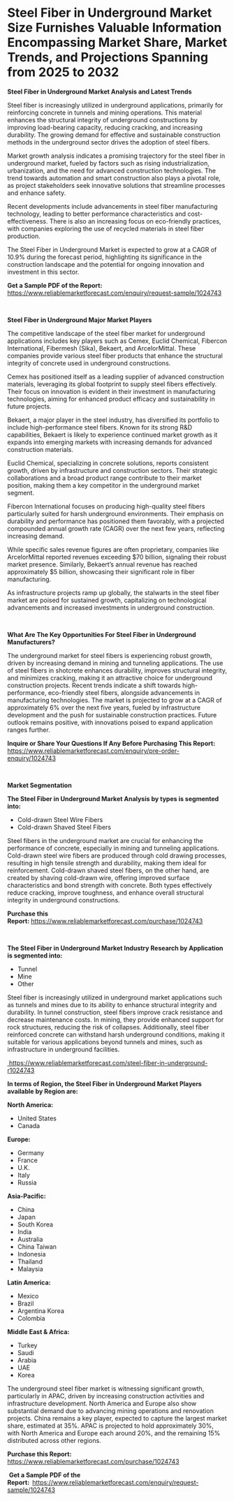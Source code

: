 <p><h1>Steel Fiber in Underground Market Size Furnishes Valuable Information Encompassing Market Share, Market Trends, and Projections Spanning from 2025 to 2032</h1></p><p><strong>Steel Fiber in Underground Market Analysis and Latest Trends</strong></p>
<p><p>Steel fiber is increasingly utilized in underground applications, primarily for reinforcing concrete in tunnels and mining operations. This material enhances the structural integrity of underground constructions by improving load-bearing capacity, reducing cracking, and increasing durability. The growing demand for effective and sustainable construction methods in the underground sector drives the adoption of steel fibers.</p><p>Market growth analysis indicates a promising trajectory for the steel fiber in underground market, fueled by factors such as rising industrialization, urbanization, and the need for advanced construction technologies. The trend towards automation and smart construction also plays a pivotal role, as project stakeholders seek innovative solutions that streamline processes and enhance safety.</p><p>Recent developments include advancements in steel fiber manufacturing technology, leading to better performance characteristics and cost-effectiveness. There is also an increasing focus on eco-friendly practices, with companies exploring the use of recycled materials in steel fiber production. </p><p>The Steel Fiber in Underground Market is expected to grow at a CAGR of 10.9% during the forecast period, highlighting its significance in the construction landscape and the potential for ongoing innovation and investment in this sector.</p></p>
<p><strong>Get a Sample PDF of the Report:&nbsp;</strong> <a href="https://www.reliablemarketforecast.com/enquiry/request-sample/1024743?utm_campaign=2455&utm_medium=2&utm_source=Github&utm_content=ia&utm_term=18042025&utm_id=steel-fiber-in-underground">https://www.reliablemarketforecast.com/enquiry/request-sample/1024743</a></p>
<p>&nbsp;</p>
<p><strong>Steel Fiber in Underground Major Market Players</strong></p>
<p><p>The competitive landscape of the steel fiber market for underground applications includes key players such as Cemex, Euclid Chemical, Fibercon International, Fibermesh (Sika), Bekaert, and ArcelorMittal. These companies provide various steel fiber products that enhance the structural integrity of concrete used in underground constructions.</p><p>Cemex has positioned itself as a leading supplier of advanced construction materials, leveraging its global footprint to supply steel fibers effectively. Their focus on innovation is evident in their investment in manufacturing technologies, aiming for enhanced product efficacy and sustainability in future projects.</p><p>Bekaert, a major player in the steel industry, has diversified its portfolio to include high-performance steel fibers. Known for its strong R&D capabilities, Bekaert is likely to experience continued market growth as it expands into emerging markets with increasing demands for advanced construction materials.</p><p>Euclid Chemical, specializing in concrete solutions, reports consistent growth, driven by infrastructure and construction sectors. Their strategic collaborations and a broad product range contribute to their market position, making them a key competitor in the underground market segment.</p><p>Fibercon International focuses on producing high-quality steel fibers particularly suited for harsh underground environments. Their emphasis on durability and performance has positioned them favorably, with a projected compounded annual growth rate (CAGR) over the next few years, reflecting increasing demand.</p><p>While specific sales revenue figures are often proprietary, companies like ArcelorMittal reported revenues exceeding $70 billion, signaling their robust market presence. Similarly, Bekaert’s annual revenue has reached approximately $5 billion, showcasing their significant role in fiber manufacturing.</p><p>As infrastructure projects ramp up globally, the stalwarts in the steel fiber market are poised for sustained growth, capitalizing on technological advancements and increased investments in underground construction.</p></p>
<p>&nbsp;</p>
<p><strong>What Are The Key Opportunities For Steel Fiber in Underground Manufacturers?</strong></p>
<p><p>The underground market for steel fibers is experiencing robust growth, driven by increasing demand in mining and tunneling applications. The use of steel fibers in shotcrete enhances durability, improves structural integrity, and minimizes cracking, making it an attractive choice for underground construction projects. Recent trends indicate a shift towards high-performance, eco-friendly steel fibers, alongside advancements in manufacturing technologies. The market is projected to grow at a CAGR of approximately 6% over the next five years, fueled by infrastructure development and the push for sustainable construction practices. Future outlook remains positive, with innovations poised to expand application ranges further.</p></p>
<p><strong>Inquire or Share Your Questions If Any Before Purchasing This Report:</strong> <a href="https://www.reliablemarketforecast.com/enquiry/pre-order-enquiry/1024743?utm_campaign=2455&utm_medium=2&utm_source=Github&utm_content=ia&utm_term=18042025&utm_id=steel-fiber-in-underground">https://www.reliablemarketforecast.com/enquiry/pre-order-enquiry/1024743</a></p>
<p>&nbsp;</p>
<p><strong>Market Segmentation</strong></p>
<p><strong>The Steel Fiber in Underground Market Analysis by types is segmented into:</strong></p>
<p><ul><li>Cold-drawn Steel Wire Fibers</li><li>Cold-drawn Shaved Steel Fibers</li></ul></p>
<p><p>Steel fibers in the underground market are crucial for enhancing the performance of concrete, especially in mining and tunneling applications. Cold-drawn steel wire fibers are produced through cold drawing processes, resulting in high tensile strength and durability, making them ideal for reinforcement. Cold-drawn shaved steel fibers, on the other hand, are created by shaving cold-drawn wire, offering improved surface characteristics and bond strength with concrete. Both types effectively reduce cracking, improve toughness, and enhance overall structural integrity in underground constructions.</p></p>
<p><strong>Purchase this Report:&nbsp;</strong><a href="https://www.reliablemarketforecast.com/purchase/1024743?utm_campaign=2455&utm_medium=2&utm_source=Github&utm_content=ia&utm_term=18042025&utm_id=steel-fiber-in-underground">https://www.reliablemarketforecast.com/purchase/1024743</a></p>
<p>&nbsp;</p>
<p><strong>The Steel Fiber in Underground Market Industry Research by Application is segmented into:</strong></p>
<p><ul><li>Tunnel</li><li>Mine</li><li>Other</li></ul></p>
<p><p>Steel fiber is increasingly utilized in underground market applications such as tunnels and mines due to its ability to enhance structural integrity and durability. In tunnel construction, steel fibers improve crack resistance and decrease maintenance costs. In mining, they provide enhanced support for rock structures, reducing the risk of collapses. Additionally, steel fiber reinforced concrete can withstand harsh underground conditions, making it suitable for various applications beyond tunnels and mines, such as infrastructure in underground facilities.</p></p>
<p><a href="https://www.reliablemarketforecast.com/steel-fiber-in-underground-r1024743?utm_campaign=2455&utm_medium=2&utm_source=Github&utm_content=ia&utm_term=18042025&utm_id=steel-fiber-in-underground">&nbsp;https://www.reliablemarketforecast.com/steel-fiber-in-underground-r1024743</a></p>
<p><strong>In terms of Region, the Steel Fiber in Underground Market Players available by Region are:</strong></p>
<p>
    <p> <strong> North America: </strong>
        <ul>
            <li>United States</li>
            <li>Canada</li>
        </ul>
        </p> 
    <p> <strong> Europe: </strong>
        <ul>
            <li>Germany</li>
            <li>France</li>
            <li>U.K.</li>
            <li>Italy</li>
            <li>Russia</li>
        </ul>
        </p> 
    <p> <strong> Asia-Pacific: </strong>
        <ul>
            <li>China</li>
            <li>Japan</li>
            <li>South Korea</li>
            <li>India</li>
            <li>Australia</li>
            <li>China Taiwan</li>
            <li>Indonesia</li>
            <li>Thailand</li>
            <li>Malaysia</li>
        </ul>
        </p> 
    <p> <strong> Latin America: </strong>
        <ul>
            <li>Mexico</li>
            <li>Brazil</li>
            <li>Argentina Korea</li>
            <li>Colombia</li>
        </ul>
        </p> 
    <p> <strong> Middle East & Africa: </strong>
        <ul>
            <li>Turkey</li>
            <li>Saudi</li>
            <li>Arabia</li>
            <li>UAE</li>
            <li>Korea</li>
        </ul>
    </p>
    </p>
<p><p>The underground steel fiber market is witnessing significant growth, particularly in APAC, driven by increasing construction activities and infrastructure development. North America and Europe also show substantial demand due to advancing mining operations and renovation projects. China remains a key player, expected to capture the largest market share, estimated at 35%. APAC is projected to hold approximately 30%, with North America and Europe each around 20%, and the remaining 15% distributed across other regions.</p></p>
<p><strong>Purchase this Report: </strong><a href="https://www.reliablemarketforecast.com/purchase/1024743?utm_campaign=2455&utm_medium=2&utm_source=Github&utm_content=ia&utm_term=18042025&utm_id=steel-fiber-in-underground">https://www.reliablemarketforecast.com/purchase/1024743</a></p>
<p>&nbsp;<strong>Get a Sample PDF of the Report:&nbsp;&nbsp;</strong><a href="https://www.reliablemarketforecast.com/enquiry/request-sample/1024743?utm_campaign=2455&utm_medium=2&utm_source=Github&utm_content=ia&utm_term=18042025&utm_id=steel-fiber-in-underground">https://www.reliablemarketforecast.com/enquiry/request-sample/1024743</a></p>
<p><strong></strong></p>
<p><p></p><p></p><p></p></p>
